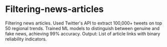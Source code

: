 # Filtering-news-articles
Filtering news articles. Used Twitter's API to extract 100,000+ tweets on top 50 regional trends. Trained ML models to distinguish between genuine and fake news, achieving 99% accuracy. Output: List of article links with binary reliability indicators.                                                                                                
